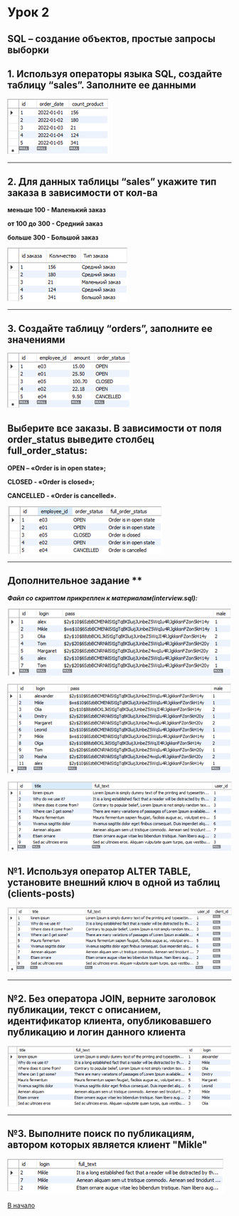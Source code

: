 # Урок 2

## SQL – создание объектов, простые запросы выборки


## 1. Используя операторы языка SQL, создайте таблицу “sales”. Заполните ее данными

![Созданная таблица](create_sales.PNG "sales")

---

## 2.  Для данных таблицы “sales” укажите тип заказа в зависимости от кол-ва

**меньше 100  - Маленький заказ**

**от 100 до 300 - Средний заказ**

**больше 300  -  Большой заказ**


![Пример решения](sales_count.PNG "Тип заказа")

---

## 3. Создайте таблицу “orders”, заполните ее значениями

![Созданная таблица](create_orders.PNG "orders")

## Выберите все заказы. В зависимости от поля order_status выведите столбец full_order_status:

**OPEN – «Order is in open state»;**

**CLOSED - «Order is closed»;**  

**CANCELLED -  «Order is cancelled».**

![Пример решения](full_order_status.PNG "Полная информация о заказах")

---

## Дополнительное задание **

**_Файл со скриптом прикреплен к материалам(interview.sql):_**

![Таблица 1](users.PNG "users")

![Таблица 2](clients.PNG "clients")

![Таблица 3](posts.PNG "posts")

## №1. Используя оператор ALTER TABLE, установите внешний ключ в одной из таблиц (clients-posts)

![Пример решения](posts_with_foreign_key.PNG "FK_client_id")

---

## №2. Без оператора JOIN, верните заголовок публикации, текст с описанием, идентификатор клиента, опубликовавшего публикацию и логин данного клиента

![Пример решения](all_clients_posts.PNG "clients_posts")

---

## №3. Выполните поиск по публикациям, автором которых является клиент "Mikle"

![Пример решения](Mikle_posts.PNG "clients_posts")

[В начало](#урок-2)
